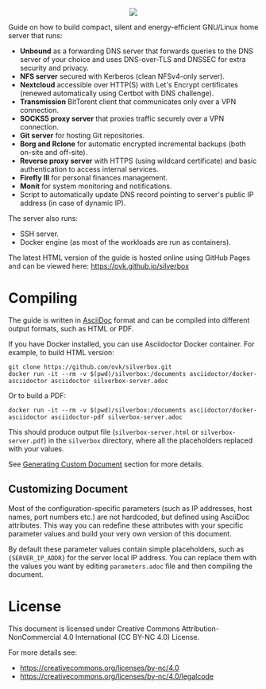 <p align="center">
  <img src="https://user-images.githubusercontent.com/693072/70379633-1406bd80-18fd-11ea-82d6-209c2bb80f24.png">
</p>

Guide on how to build compact, silent and energy-efficient GNU/Linux home server that runs:

- **Unbound** as a forwarding DNS server that forwards queries to the DNS server of your choice and uses DNS-over-TLS and DNSSEC for
extra security and privacy.
- **NFS server** secured with Kerberos (clean NFSv4-only server).
- **Nextcloud** accessible over HTTP(S) with Let's Encrypt certificates (renewed automatically using Certbot with DNS challenge).
- **Transmission** BitTorent client that communicates only over a VPN connection.
- **SOCKS5 proxy server** that proxies traffic securely over a VPN connection.
- **Git server** for hosting Git repositories.
- **Borg and Rclone** for automatic encrypted incremental backups (both on-site and off-site).
- **Reverse proxy server** with HTTPS (using wildcard certificate) and basic authentication to access internal services.
- **Firefly III** for personal finances management.
- **Monit** for system monitoring and notifications.
- Script to automatically update DNS record pointing to server's public IP address (in case of dynamic IP).

The server also runs:

- SSH server.
- Docker engine (as most of the workloads are run as containers).

The latest HTML version of the guide is hosted online using GitHub Pages
and can be viewed here: https://ovk.github.io/silverbox

# Compiling
The guide is written in [AsciiDoc](https://en.wikipedia.org/wiki/AsciiDoc) format
and can be compiled into different output formats, such as HTML or PDF.

If you have Docker installed, you can use Asciidoctor Docker container.
For example, to build HTML version:

```
git clone https://github.com/ovk/silverbox.git
docker run -it --rm -v $(pwd)/silverbox:/documents asciidoctor/docker-asciidoctor asciidoctor silverbox-server.adoc
```

Or to build a PDF:

```
docker run -it --rm -v $(pwd)/silverbox:/documents asciidoctor/docker-asciidoctor asciidoctor-pdf silverbox-server.adoc
```

This should produce output file (`silverbox-server.html` or `silverbox-server.pdf`) in the `silverbox`
directory, where all the placeholders replaced with your values.

See [Generating Custom Document](https://ovk.github.io/silverbox/#generating_custom_document)
section for more details.

## Customizing Document
Most of the configuration-specific parameters (such as IP addresses, host names, port numbers etc.)
are not hardcoded, but defined using AsciiDoc attributes.
This way you can redefine these attributes with your specific parameter values
and build your very own version of this document.

By default these parameter values contain simple placeholders,
such as `{SERVER_IP_ADDR}` for the server local IP address.
You can replace them with the values you want by editing `parameters.adoc` file and then compiling the document.

# License
This document is licensed under Creative Commons Attribution-NonCommercial 4.0 International (CC BY-NC 4.0) License.

For more details see:

- https://creativecommons.org/licenses/by-nc/4.0
- https://creativecommons.org/licenses/by-nc/4.0/legalcode

